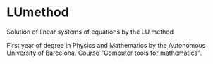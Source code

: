 # LUmethod
Solution of linear systems of equations by the LU method

First year of degree in Physics and Mathematics by the Autonomous University of Barcelona. Course "Computer tools for mathematics".
